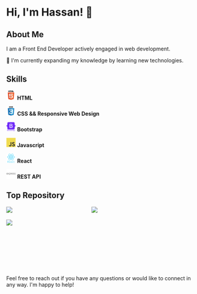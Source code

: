 # Hi, I'm Hassan! 👋

## About Me
I am a Front End Developer actively engaged in web development. 

🧠 I'm currently expanding my knowledge by learning new technologies.

## Skills

<img src="https://raw.githubusercontent.com/devicons/devicon/master/icons/html5/html5-original-wordmark.svg" alt="HTML5" width="25" height="25"/> <b>HTML</b>

<img src="https://raw.githubusercontent.com/devicons/devicon/master/icons/css3/css3-original-wordmark.svg" alt="CSS3" width="25" height="25"/> <b>CSS && Responsive Web Design</b>

<img src="https://raw.githubusercontent.com/devicons/devicon/master/icons/bootstrap/bootstrap-plain-wordmark.svg" alt="Bootstrap" width="25" height="25"/> <b>Bootstrap</b>

<img src="https://raw.githubusercontent.com/devicons/devicon/master/icons/javascript/javascript-original.svg" alt="JavaScript" width="25" height="25"/> <b>Javascript</b>

<img src="https://raw.githubusercontent.com/devicons/devicon/master/icons/react/react-original-wordmark.svg" alt="React" width="25" height="25"/> <b>React</b>

<img src="https://raw.githubusercontent.com/devicons/devicon/master/icons/express/express-original-wordmark.svg" alt="REST API" width="25" height="25"/> <b>REST API</b>




## Top Repository
<div width="100%" align="center"> 
  <a href="https://github.com/Iamhhp/website-articles-courses-v2.0" align="left">
    <img align="left" width="45%" src="https://github-readme-stats.vercel.app/api/pin/?username=Iamhhp&repo=website-articles-courses-v2.0&title_color=0891b2&text_color=ffffff&icon_color=0891b2&bg_color=1c1917&hide_border=true&locale=en/>
  </a>
  
  <a href="https://github.com/Iamhhp/website-articles-courses" align="left">
    <img align="left" width="45%" src="https://github-readme-stats.vercel.app/api/pin/?username=Iamhhp&repo=website-articles-courses&title_color=0891b2&text_color=ffffff&icon_color=0891b2&bg_color=1c1917&hide_border=true&locale=en" />
  </a>
  <br /><br />
   
  <a href="https://github.com/Iamhhp/memory-game" align="left">
    <img align="left" width="45%" src="https://github-readme-stats.vercel.app/api/pin/?username=Iamhhp&repo=memory-game&title_color=0891b2&text_color=ffffff&icon_color=0891b2&bg_color=1c1917&hide_border=true&locale=en" />
  </a>
</div><br /><br /><br /><br /><br /><br /><br />

##

Feel free to reach out if you have any questions or would like to connect in any way. I'm happy to help!
